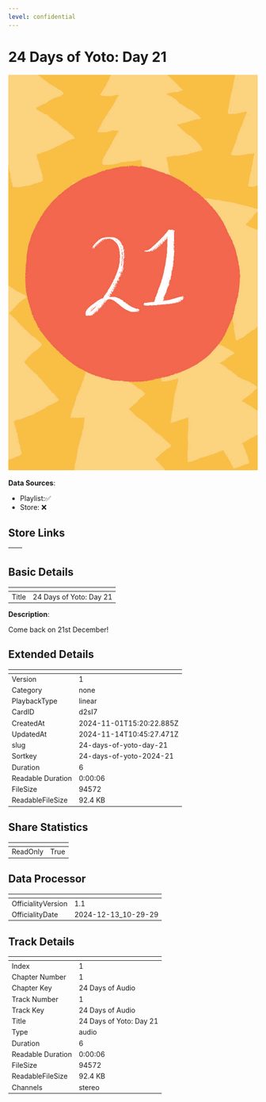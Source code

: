 ```yaml
---
level: confidential
---
```

# 24 Days of Yoto: Day 21

![card_[d2sI7].png](../../img/cards/card_[d2sI7].png)

**Data Sources**: 

- Playlist:✅
- Store: ❌


## Store Links

| <!-- --> | <!-- --> |
| - | - |


## Basic Details

| <!-- --> | <!-- --> |
| - | - |
| Title | 24 Days of Yoto: Day 21 |

**Description**:

Come back on 21st December!


## Extended Details

| <!-- --> | <!-- --> |
| - | - |
| Version | 1 |
| Category | none |
| PlaybackType | linear |
| CardID | d2sI7 |
| CreatedAt | 2024-11-01T15:20:22.885Z |
| UpdatedAt | 2024-11-14T10:45:27.471Z |
| slug | 24-days-of-yoto-day-21 |
| Sortkey | 24-days-of-yoto-2024-21 |
| Duration | 6 |
| Readable Duration | 0:00:06 |
| FileSize | 94572 |
| ReadableFileSize | 92.4 KB |


## Share Statistics

| <!-- --> | <!-- --> |
| - | - |
| ReadOnly | True |


## Data Processor

| <!-- --> | <!-- --> |
| - | - |
| OfficialityVersion | 1.1
| OfficialityDate | 2024-12-13_10-29-29


## Track Details

| <!-- --> | <!-- --> |
| - | - |
| Index | 1 |
| Chapter Number | 1 |
| Chapter Key | 24 Days of Audio |
| Track Number | 1 |
| Track Key | 24 Days of Audio |
| Title | 24 Days of Yoto: Day 21 |
| Type | audio |
| Duration | 6 |
| Readable Duration | 0:00:06 |
| FileSize | 94572 |
| ReadableFileSize | 92.4 KB |
| Channels | stereo |

